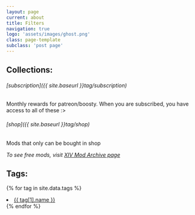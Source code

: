 ```yaml
---
layout: page
current: about
title: Filters
navigation: true
logo: 'assets/images/ghost.png'
class: page-template
subclass: 'post page'
---
```


## Collections:

###### [subscription]({{ site.baseurl }}tag/subscription)
Monthly rewards for patreon/boosty. When you are subscribed, you have access to all of these :>
###### [shop]({{ site.baseurl }}tag/shop)
Mods that only can be bought in shop

*To see free mods, visit [XIV Mod Archive page](https://www.xivmodarchive.com/user/111283)*

## Tags:

{% for tag in site.data.tags %}
<li><a href="{{ site.baseurl }}tag/{{ tag[1].name }}">{{ tag[1].name }}</a></li>
{% endfor %}